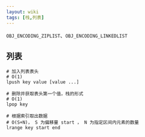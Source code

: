 ```yaml
---
layout: wiki
tags: [栈,列表]
---
```


`OBJ_ENCODING_ZIPLIST`、`OBJ_ENCODING_LINKEDLIST`

## 列表

```shell
# 加入列表表头
# O(1)
lpush key value [value ...]

# 删除并获取表头第一个值，栈的形式
# O(1)
lpop key

# 根据索引取出数据
# O(S+N)， S 为偏移量 start ， N 为指定区间内元素的数量
lrange key start end
```